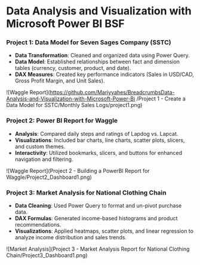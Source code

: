 # Data Analysis and Visualization with Microsoft Power BI BSF  

### Project 1: Data Model for Seven Sages Company (SSTC)  
- **Data Transformation**: Cleaned and organized data using Power Query.  
- **Data Model**: Established relationships between fact and dimension tables (currency, customer, product, and date).  
- **DAX Measures**: Created key performance indicators (Sales in USD/CAD, Gross Profit Margin, and Unit Sales).
  
![Waggle Report](https://github.com/Mariyyahes/BreadcrumbsData-Analysis-and-Visualization-with-Microsoft-Power-Bi
/Project 1 - Create a Data Model for SSTC/Monthly Sales Logs/project1.png)



### Project 2: Power BI Report for Waggle  
- **Analysis**: Compared daily steps and ratings of Lapdog vs. Lapcat.  
- **Visualizations**: Included bar charts, line charts, scatter plots, slicers, and custom themes.  
- **Interactivity**: Utilized bookmarks, slicers, and buttons for enhanced navigation and filtering.

![Waggle Report](Project 2 - Building a PowerBI Report for Waggle/Project2_Dashboard1.png)


### Project 3: Market Analysis for National Clothing Chain  
- **Data Cleaning**: Used Power Query to format and un-pivot purchase data.  
- **DAX Formulas**: Generated income-based histograms and product recommendations.  
- **Visualizations**: Applied heatmaps, scatter plots, and linear regression to analyze income distribution and sales trends.

![Market Analysis](Project 3 - Market Analysis Report for National Clothing Chain/Project3_Dashboard1.png)
